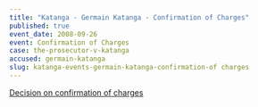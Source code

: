```yaml
---
title: "Katanga - Germain Katanga - Confirmation of Charges"
published: true
event_date: 2008-09-26
event: Confirmation of Charges
case: the-prosecutor-v-katanga
accused: germain-katanga
slug: katanga-events-germain-katanga-confirmation-of charges
---
```


[Decision on confirmation of charges](http://www.icc-cpi.int/iccdocs/doc/doc571253.pdf)

